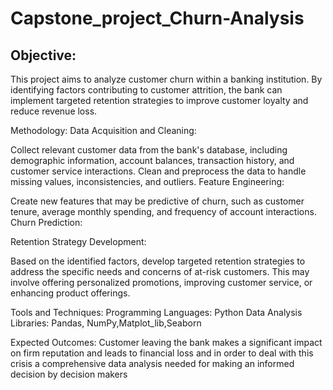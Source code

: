 # Capstone_project_Churn-Analysis

## Objective:

This project aims to analyze customer churn within a banking institution. By identifying factors contributing to customer attrition, the bank can implement targeted retention strategies to improve customer loyalty and reduce revenue loss.

Methodology:
Data Acquisition and Cleaning:

Collect relevant customer data from the bank's database, including demographic information, account balances, transaction history, and customer service interactions.
Clean and preprocess the data to handle missing values, inconsistencies, and outliers.
Feature Engineering:

Create new features that may be predictive of churn, such as customer tenure, average monthly spending, and frequency of account interactions.
Churn Prediction:


Retention Strategy Development:

Based on the identified factors, develop targeted retention strategies to address the specific needs and concerns of at-risk customers.
This may involve offering personalized promotions, improving customer service, or enhancing product offerings.

Tools and Techniques:
Programming Languages: Python
Data Analysis Libraries: Pandas, NumPy,Matplot_lib,Seaborn

Expected Outcomes:
Customer leaving the bank makes a significant impact on firm reputation and leads to financial loss
and in order to deal with this crisis a comprehensive data analysis needed for making an informed
decision by decision makers

